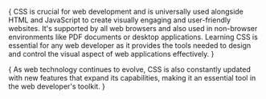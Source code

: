 {
    CSS is crucial for web development and is universally used alongside HTML and JavaScript to create visually engaging and user-friendly websites. It's supported by all web browsers and also used in non-browser environments like PDF documents or desktop applications. Learning CSS is essential for any web developer as it provides the tools needed to design and control the visual aspect of web applications effectively.
}

{
     As web technology continues to evolve, CSS is also constantly updated with new features that expand its capabilities, making it an essential tool in the web developer's toolkit.
}
